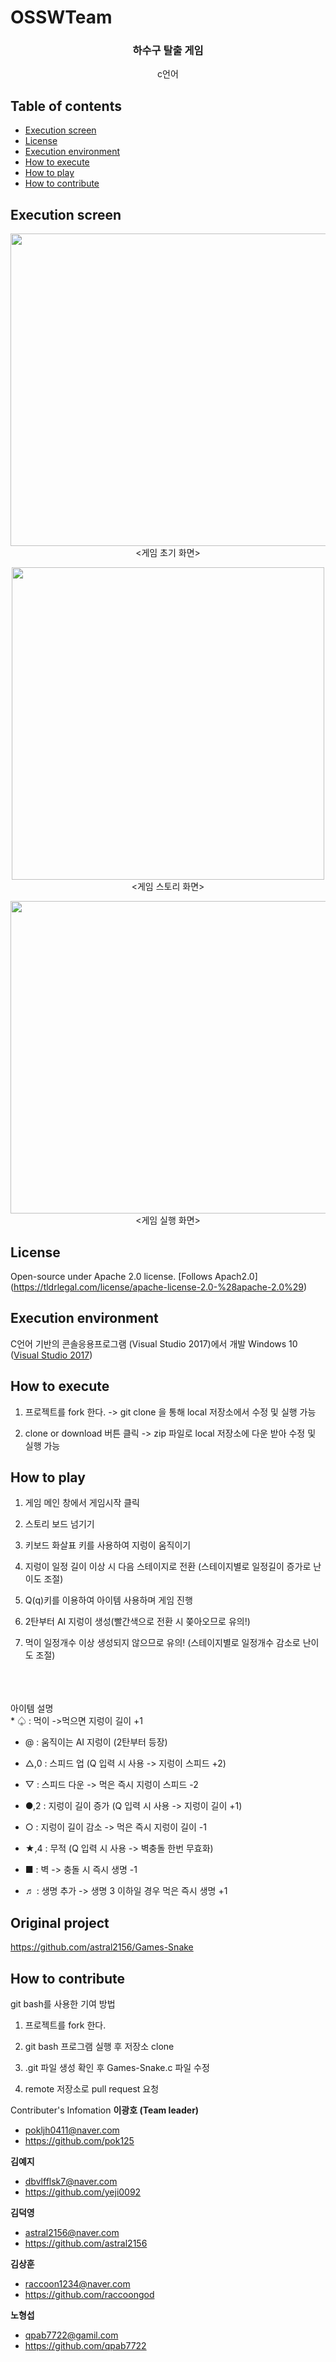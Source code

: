# OSSWTeam
<h3 align="center">하수구 탈출 게임</h3>
<p align="center">
    c언어
</p>


## Table of contents
- [Execution screen](#execution-screen)
- [License](#license)
- [Execution environment](#execution-environment)
- [How to execute](#how-to-execute)
- [How to play](#how-to-play)
- [How to contribute](#how-to-contribute)

## Execution screen
<p align="center">
<img src="http://postfiles11.naver.net/MjAxODA1MjdfMTU1/MDAxNTI3NDA1MzE5OTEy.4CPWlB0iNh7Sv1mJ3IJR2grOYNPhBkukNMn76FfldEMg.oz8PcUD_XSy4b3u491BXy96sIdSfs4bSzPwGuIbdTAsg.PNG.dbvlfflsk7/mainScreen.PNG?type=w2" width=700 height=500></img>
</br>
<게임 초기 화면>
</p>

<p align="center">
<img src="http://postfiles16.naver.net/MjAxODA1MjdfNzQg/MDAxNTI3NDMwODA0MTc3.2w--SURcR_AmZjLwgn6CLLdaAHR_3S_0QH15rUpcLg4g.jxxzu2xl-gBnIeHZcphEmoWbab8Pk8wc4Hlcl6Kd6WQg.PNG.dbvlfflsk7/story1.PNG?type=w2" width=500 height=500></img>
</br>
<게임 스토리 화면>
</p>

<p align="center">
<img src="http://postfiles6.naver.net/MjAxODA1MjdfMTc4/MDAxNTI3NDMwNzcxODA2.SKh4ZKwOYGOywcj0xa2KizWa8-97Lz68iwBh-UT1X0Yg.VHM19AdsfM3Z0gWImEZ5QlpVOuhGcinSOmDjWoMRjZ0g.PNG.dbvlfflsk7/gameScreen.PNG?type=w2" width=700 height=500></img>
</br>
<게임 실행 화면>
</p>


## License
Open-source under Apache 2.0 license. [Follows Apach2.0]
(https://tldrlegal.com/license/apache-license-2.0-%28apache-2.0%29)


## Execution environment
C언어 기반의 콘솔응용프로그램 (Visual Studio 2017)에서 개발 
Windows 10  ([Visual Studio 2017](https://www.visualstudio.com/ko-kr/productinfo/vs2017-system-requirements-vs))



## How to execute
1) 프로젝트를 fork 한다. -> git clone 을 통해 local 저장소에서 수정 및 실행 가능

2) clone or download 버튼 클릭 -> zip 파일로 local 저장소에 다운 받아 수정 및 실행 가능 


## How to play
1) 게임 메인 창에서 게임시작 클릭

2) 스토리 보드 넘기기

3) 키보드 화살표 키를 사용하여 지렁이 움직이기

4) 지렁이 일정 길이 이상 시 다음 스테이지로 전환 (스테이지별로 일정길이 증가로 난이도 조절)

5) Q(q)키를 이용하여 아이템 사용하며 게임 진행

6) 2탄부터 AI 지렁이 생성(빨간색으로 전환 시 쫒아오므로 유의!)

7) 먹이 일정개수 이상 생성되지 않으므로 유의! (스테이지별로 일정개수 감소로 난이도 조절)


</br>
</br>
</br>
아이템 설명</br> 
* ♤ : 먹이 ->먹으면 지렁이 길이 +1

* @ : 움직이는 AI 지렁이 (2탄부터 등장)

* △,0 : 스피드 업 (Q 입력 시 사용 -> 지렁이 스피드 +2)

* ▽ : 스피드 다운 -> 먹은 즉시 지렁이 스피드 -2

* ●,2 : 지렁이 길이 증가 (Q 입력 시 사용 -> 지렁이 길이 +1)

* ○ : 지렁이 길이 감소 -> 먹은 즉시 지렁이 길이 -1

* ★,4 : 무적 (Q 입력 시 사용 -> 벽충돌 한번 무효화)

* ■ : 벽 -> 충돌 시 즉시 생명 -1

* ♬ : 생명 추가 -> 생명 3 이하일 경우 먹은 즉시 생명 +1


## Original project
https://github.com/astral2156/Games-Snake

## How to contribute

git bash를 사용한 기여 방법 
1) 프로젝트를 fork 한다.

2) git bash 프로그램 실행 후 저장소 clone

3) .git 파일 생성 확인 후 Games-Snake.c 파일 수정

4) remote 저장소로 pull request 요청


Contributer's Infomation
**이광호 (Team leader)**  

* <pokljh0411@naver.com>
* https://github.com/pok125

**김예지**

* <dbvlfflsk7@naver.com>
* https://github.com/yeji0092

**김덕영**

* <astral2156@naver.com>
* https://github.com/astral2156

**김상훈** 

* <raccoon1234@naver.com>
* https://github.com/raccoongod

**노형섭** 

* <qpab7722@gamil.com>
* https://github.com/qpab7722


